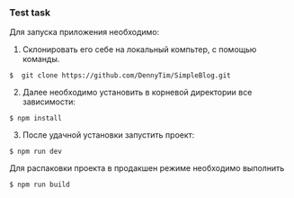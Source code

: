 ### Test task

Для запуска приложения необходимо:

1. Склонировать его себе на локальный компьтер, с помощью команды.

```shell
$  git clone https://github.com/DennyTim/SimpleBlog.git
```

2. Далее необходимо установить в корневой директории все зависимости:

```shell
$ npm install
```

3. После удачной установки запустить проект:

```shell
$ npm run dev
```

Для распаковки проекта в продакшен режиме необходимо выполнить

```shell
$ npm run build
```
